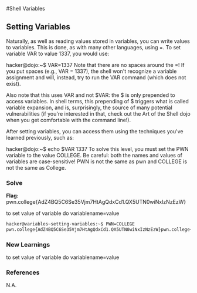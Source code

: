 #Shell Variables

## Setting Variables

Naturally, as well as reading values stored in variables, you can write values to variables. This is done, as with many other languages, using =. To set variable VAR to value 1337, you would use:

hacker@dojo:~$ VAR=1337
Note that there are no spaces around the =! If you put spaces (e.g., VAR = 1337), the shell won't recognize a variable assignment and will, instead, try to run the VAR command (which does not exist).

Also note that this uses VAR and not $VAR: the $ is only prepended to access variables. In shell terms, this prepending of $ triggers what is called variable expansion, and is, surprisingly, the source of many potential vulnerabilities (if you're interested in that, check out the Art of the Shell dojo when you get comfortable with the command line!).

After setting variables, you can access them using the techniques you've learned previously, such as:

hacker@dojo:~$ echo $VAR
1337
To solve this level, you must set the PWN variable to the value COLLEGE. Be careful: both the names and values of variables are case-sensitive! PWN is not the same as pwn and COLLEGE is not the same as College.

### Solve
**Flag:** pwn.college{AdZ4BQ5C6Se35Vjm7HtAgQdxCd1.QX5UTN0wiNxIzNzEzW}

to set value of variable do variablename=value

```bash
hacker@variables~setting-variables:~$ PWN=COLLEGE
pwn.college{AdZ4BQ5C6Se35Vjm7HtAgQdxCd1.QX5UTN0wiNxIzNzEzW}pwn.college{AdZ4BQ5C6Se35Vjm7HtAgQdxCd1.QX5UTN0wiNxIzNzEzW}
```

### New Learnings
to set value of variable do variablename=value

### References 
N.A.
